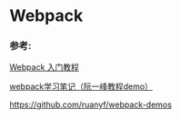 Webpack
========

### 参考:
[Webpack 入门教程](https://www.runoob.com/w3cnote/webpack-tutorial.html)

[webpack学习笔记（阮一峰教程demo）](https://www.jianshu.com/p/080e18fcf0e3)

https://github.com/ruanyf/webpack-demos
